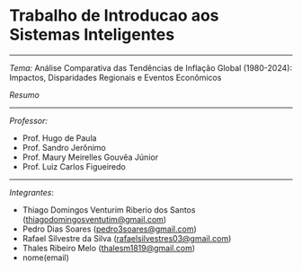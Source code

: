 # Trabalho de Introducao aos Sistemas Inteligentes

---
_Tema:_ Análise Comparativa das Tendências de Inflação Global (1980-2024): Impactos, Disparidades Regionais e Eventos Econômicos


_Resumo_

---
_Professor:_
- Prof. Hugo de Paula
- Prof. Sandro Jerônimo
- Prof. Maury Meirelles Gouvêa Júnior
- Prof. Luiz Carlos Figueiredo

---
_Integrantes_:
* Thiago Domingos Venturim Riberio dos Santos (thiagodomingosventutim@gmail.com)
* Pedro Dias Soares (pedro3soares@gmail.com)
* Rafael Silvestre da Silva (rafaelsilvestres03@gmail.com)
* Thales Ribeiro Melo (thalesm1819@gmail.com)
* nome(email)
